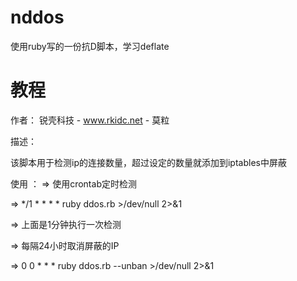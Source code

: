 # nddos
使用ruby写的一份抗D脚本，学习deflate

# 教程
作者：
锐壳科技 - www.rkidc.net - 莫粒
 
描述：

该脚本用于检测ip的连接数量，超过设定的数量就添加到iptables中屏蔽
 
使用
：
=> 使用crontab定时检测

=> */1 * * * * ruby ddos.rb  >/dev/null 2>&1

=> 上面是1分钟执行一次检测

=> 每隔24小时取消屏蔽的IP

=> 0 0 * * *  ruby ddos.rb --unban >/dev/null 2>&1
